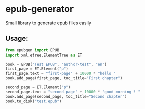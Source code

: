 # epub-generator

Small library to generate epub files easily

## Usage:

```python
from epubgen import EPUB
import xml.etree.ElementTree as ET

book = EPUB("Test EPUB", "author-test", "en")
first_page = ET.Element("p")
first_page.text = "first-page" + 10000 * "hello "
book.add_page(first_page, toc_title="First chapter")

second_page = ET.Element("p")
second_page.text = "second-page" + 10000 * "good morning ! "
book.add_page(second_page, toc_title="Second chapter")
book.to_disk("test.epub")
```
